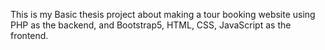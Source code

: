This is my Basic thesis project about making a tour booking website using PHP as the backend, and Bootstrap5, HTML, CSS, JavaScript as the frontend.
